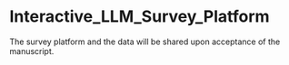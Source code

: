 # Interactive_LLM_Survey_Platform

The survey platform and the data will be shared upon acceptance of the manuscript.
